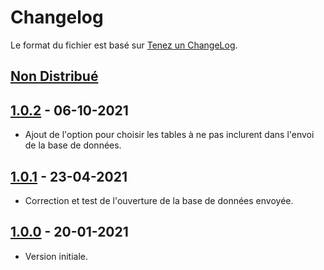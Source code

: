 # Changelog
Le format du fichier est basé sur [Tenez un ChangeLog](http://keepachangelog.com/fr/1.0.0/).

## [Non Distribué]

## [1.0.2] - 06-10-2021
- Ajout de l'option pour choisir les tables à ne pas inclurent dans l'envoi de la base de données.

## [1.0.1] - 23-04-2021
- Correction et test de l'ouverture de la base de données envoyée.

## [1.0.0] - 20-01-2021
- Version initiale.

[Non Distribué]: http://git.open-dsi.fr/dolibarr-extension/openmetabase/compare/v1.0.2...HEAD
[1.0.2]: http://git.open-dsi.fr/dolibarr-extension/openmetabase/commits/v1.0.2
[1.0.1]: http://git.open-dsi.fr/dolibarr-extension/openmetabase/commits/v1.0.1
[1.0.0]: http://git.open-dsi.fr/dolibarr-extension/openmetabase/commits/v1.0.0
